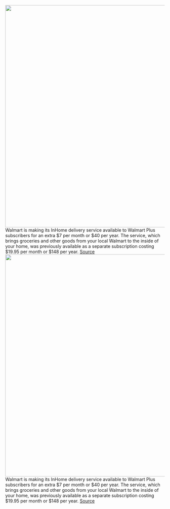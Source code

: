 <img src='https://cdn.vox-cdn.com/thumbor/BM3b9TZikMD8qsAMWKq6AopZWWk=/0x0:1920x1080/1200x800/filters:focal(807x387:1113x693)/cdn.vox-cdn.com/uploads/chorus_image/image/71052228/walmart_inhome_delivery.0.jpg' width='700px' /><br/>
Walmart is making its InHome delivery service available to Walmart Plus subscribers for an extra $7 per month or $40 per year. The service, which brings groceries and other goods from your local Walmart to the inside of your home, was previously available as a separate subscription costing $19.95 per month or $148 per year.
<a href='https://www.theverge.com/2022/7/6/23196979/walmart-inhome-direct-fridge-deliveries-plus-perk'> Source <a/><img src='https://cdn.vox-cdn.com/thumbor/BM3b9TZikMD8qsAMWKq6AopZWWk=/0x0:1920x1080/1200x800/filters:focal(807x387:1113x693)/cdn.vox-cdn.com/uploads/chorus_image/image/71052228/walmart_inhome_delivery.0.jpg' width='700px' /><br/>
Walmart is making its InHome delivery service available to Walmart Plus subscribers for an extra $7 per month or $40 per year. The service, which brings groceries and other goods from your local Walmart to the inside of your home, was previously available as a separate subscription costing $19.95 per month or $148 per year.
<a href='https://www.theverge.com/2022/7/6/23196979/walmart-inhome-direct-fridge-deliveries-plus-perk'> Source <a/>
